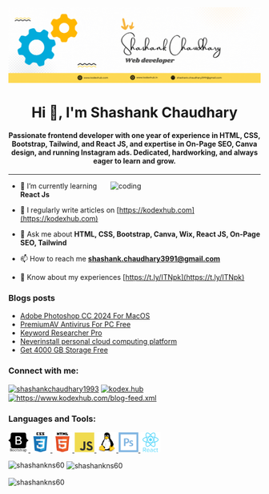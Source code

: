 ![logo](https://github.com/shashankns60/shashankns60/blob/main/White%20Yellow%20Clean%20Minimalist%20LinkedIn%20Banner.gif)
<h1 align="center">Hi 👋, I'm Shashank Chaudhary</h1>
<h4 align="center">Passionate frontend developer with one year of experience in HTML, CSS, Bootstrap, Tailwind, and React JS, and expertise in On-Page SEO, Canva design, and running Instagram ads. Dedicated, hardworking, and always eager to learn and grow.</h3>
<hr>
<img align="right" alt="coding" width="300px" src="https://www.aagnia.com/wp-content/uploads/2021/12/39998-web-development.gif">

- 🌱 I’m currently learning **React Js**

- 📝 I regularly write articles on [https://kodexhub.com](https://kodexhub.com)

- 💬 Ask me about **HTML, CSS, Bootstrap, Canva, Wix, React JS, On-Page SEO, Tailwind**

- 📫 How to reach me **shashank.chaudhary3991@gmail.com**

- 📄 Know about my experiences [https://t.ly/ITNpk](https://t.ly/ITNpk)

### Blogs posts
<!-- BLOG-POST-LIST:START -->
- [Adobe Photoshop CC 2024 For MacOS](https://www.kodexhub.com/post/adobe-photoshop-cc-2024-for-macos)
- [PremiumAV Antivirus For PC Free](https://www.kodexhub.com/post/premiumav-antivirus-for-pc-free)
- [Keyword Researcher Pro](https://www.kodexhub.com/post/keyword-researcher-pro)
- [Neverinstall personal cloud computing platform](https://www.kodexhub.com/post/neverinstall-personal-cloud-computing-platform)
- [Get 4000 GB Storage Free](https://www.kodexhub.com/post/get-4000-gb-storage-free)
<!-- BLOG-POST-LIST:END -->

<h3 align="left">Connect with me:</h3>
<p align="left">
<a href="https://linkedin.com/in/shashankchaudhary1993" target="blank"><img align="center" src="https://raw.githubusercontent.com/rahuldkjain/github-profile-readme-generator/master/src/images/icons/Social/linked-in-alt.svg" alt="shashankchaudhary1993" height="30" width="40" /></a>
<a href="https://instagram.com/kodex.hub" target="blank"><img align="center" src="https://raw.githubusercontent.com/rahuldkjain/github-profile-readme-generator/master/src/images/icons/Social/instagram.svg" alt="kodex.hub" height="30" width="40" /></a>
<a href="/https://www.kodexhub.com/blog-feed.xml" target="blank"><img align="center" src="https://raw.githubusercontent.com/rahuldkjain/github-profile-readme-generator/master/src/images/icons/Social/rss.svg" alt="https://www.kodexhub.com/blog-feed.xml" height="30" width="40" /></a>
</p>

<h3 align="left">Languages and Tools:</h3>
<p align="left"> <a href="https://getbootstrap.com" target="_blank" rel="noreferrer"> <img src="https://raw.githubusercontent.com/devicons/devicon/master/icons/bootstrap/bootstrap-plain-wordmark.svg" alt="bootstrap" width="40" height="40"/> </a> <a href="https://www.w3schools.com/css/" target="_blank" rel="noreferrer"> <img src="https://raw.githubusercontent.com/devicons/devicon/master/icons/css3/css3-original-wordmark.svg" alt="css3" width="40" height="40"/> </a> <a href="https://www.w3.org/html/" target="_blank" rel="noreferrer"> <img src="https://raw.githubusercontent.com/devicons/devicon/master/icons/html5/html5-original-wordmark.svg" alt="html5" width="40" height="40"/> </a> <a href="https://developer.mozilla.org/en-US/docs/Web/JavaScript" target="_blank" rel="noreferrer"> <img src="https://raw.githubusercontent.com/devicons/devicon/master/icons/javascript/javascript-original.svg" alt="javascript" width="40" height="40"/> </a> <a href="https://www.linux.org/" target="_blank" rel="noreferrer"> <img src="https://raw.githubusercontent.com/devicons/devicon/master/icons/linux/linux-original.svg" alt="linux" width="40" height="40"/> </a> <a href="https://www.photoshop.com/en" target="_blank" rel="noreferrer"> <img src="https://raw.githubusercontent.com/devicons/devicon/master/icons/photoshop/photoshop-line.svg" alt="photoshop" width="40" height="40"/> </a> <a href="https://reactjs.org/" target="_blank" rel="noreferrer"> <img src="https://raw.githubusercontent.com/devicons/devicon/master/icons/react/react-original-wordmark.svg" alt="react" width="40" height="40"/> </a> </p>

<p><img align="left" src="https://github-readme-stats.vercel.app/api/top-langs?username=shashankns60&show_icons=true&locale=en&layout=compact" alt="shashankns60" /></p>

<p>&nbsp;<img align="center" src="https://github-readme-stats.vercel.app/api?username=shashankns60&show_icons=true&locale=en" alt="shashankns60" /></p>

<p><img align="center" src="https://github-readme-streak-stats.herokuapp.com/?user=shashankns60&" alt="shashankns60" /></p>
